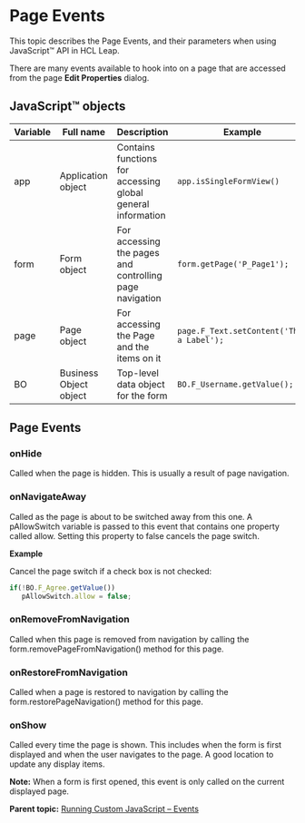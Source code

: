 # Page Events 

This topic describes the Page Events, and their parameters when using JavaScript™ API in HCL Leap.

There are many events available to hook into on a page that are accessed from the page **Edit Properties** dialog.

## JavaScript™ objects

|Variable|Full name|Description|Example|Type|
|--------|---------|-----------|-------|----|
|app|Application object|Contains functions for accessing global general information|`app.isSingleFormView()`|GUI|
|form|Form object|For accessing the pages and controlling page navigation|`form.getPage('P_Page1');`|GUI|
|page|Page object|For accessing the Page and the items on it|`page.F_Text.setContent('This a Label');`|GUI|
|BO|Business Object object|Top-level data object for the form|`BO.F_Username.getValue();`|DATA|


## Page Events

### onHide

Called when the page is hidden. This is usually a result of page navigation.


### onNavigateAway

Called as the page is about to be switched away from this one. A pAllowSwitch variable is passed to this event that contains one property called allow. Setting this property to false cancels the page switch.

**Example**

Cancel the page switch if a check box is not checked:

```JavaScript
if(!BO.F_Agree.getValue())
   pAllowSwitch.allow = false;
```


### onRemoveFromNavigation

Called when this page is removed from navigation by calling the form.removePageFromNavigation() method for this page.


### onRestoreFromNavigation

Called when a page is restored to navigation by calling the form.restorePageNavigation() method for this page.


### onShow

Called every time the page is shown. This includes when the form is first displayed and when the user navigates to the page. A good location to update any display items.

**Note:** When a form is first opened, this event is only called on the current displayed page.


**Parent topic:** [Running Custom JavaScript – Events](ref_jsapi_running_custom_js_events.md)

